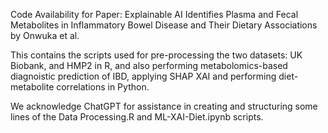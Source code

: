 Code Availability for Paper: Explainable AI Identifies Plasma and Fecal Metabolites in Inflammatory Bowel Disease and Their Dietary Associations by Onwuka et al.

This contains the scripts used for pre-processing the two datasets: UK Biobank, and HMP2 in R, and also performing metabolomics-based diagnoistic prediction of IBD, applying SHAP XAI and performing diet-metabolite correlations in Python.

We acknowledge ChatGPT for assistance in creating and structuring some lines of the Data Processing.R and ML-XAI-Diet.ipynb scripts.
